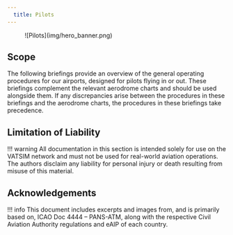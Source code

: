 ```yaml
---
  title: Pilots
---
```

<figure markdown>
![Pilots](img/hero_banner.png)
</figure>

## Scope
The following briefings provide an overview of the general operating procedures for our airports, designed for pilots flying in or out. These briefings complement the relevant aerodrome charts and should be used alongside them. If any discrepancies arise between the procedures in these briefings and the aerodrome charts, the procedures in these briefings take precedence.

## Limitation of Liability
!!! warning
    All documentation in this section is intended solely for use on the VATSIM network and must not be used for real-world aviation operations. The authors disclaim any liability for personal injury or death resulting from misuse of this material.

## Acknowledgements
!!! info
    This document includes excerpts and images from, and is primarily based on, ICAO Doc 4444 – PANS-ATM, along with the respective Civil Aviation Authority regulations and eAIP of each country.

